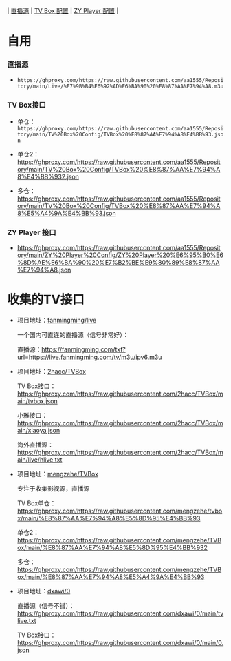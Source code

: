 | [直播源](https://github.com/aa1555/Repository/tree/main/Live) | 
[TV Box 配置](https://github.com/aa1555/Repository/tree/main/TV%20Box%20Config) | 
[ZY Player 配置](https://github.com/aa1555/Repository/tree/main/ZY%20Player%20Config) | 

# 自用

### 直播源

- `https://ghproxy.com/https://raw.githubusercontent.com/aa1555/Repository/main/Live/%E7%9B%B4%E6%92%AD%E6%BA%90%20%E8%87%AA%E7%94%A8.m3u`

### TV Box接口

- 单仓：`https://ghproxy.com/https://raw.githubusercontent.com/aa1555/Repository/main/TV%20Box%20Config/TVBox%20%E8%87%AA%E7%94%A8%E4%BB%93.json`

- 单仓2：https://ghproxy.com/https://raw.githubusercontent.com/aa1555/Repository/main/TV%20Box%20Config/TVBox%20%E8%87%AA%E7%94%A8%E4%BB%932.json

- 多仓：https://ghproxy.com/https://raw.githubusercontent.com/aa1555/Repository/main/TV%20Box%20Config/TVBox%20%E8%87%AA%E7%94%A8%E5%A4%9A%E4%BB%93.json

### ZY Player 接口

- https://ghproxy.com/https://raw.githubusercontent.com/aa1555/Repository/main/ZY%20Player%20Config/ZY%20Player%20%E6%95%B0%E6%8D%AE%E6%BA%90%20%E7%B2%BE%E9%80%89%E8%87%AA%E7%94%A8.json

# 收集的TV接口

- 项目地址：[fanmingming/live](https://github.com/fanmingming/live)

  一个国内可直连的直播源（信号非常好）：

  直播源：https://fanmingming.com/txt?url=https://live.fanmingming.com/tv/m3u/ipv6.m3u

- 项目地址：[2hacc/TVBox](https://github.com/2hacc/TVBox/tree/main)

  TV Box接口：https://ghproxy.com/https://raw.githubusercontent.com/2hacc/TVBox/main/tvbox.json

  小雅接口：https://ghproxy.com/https://raw.githubusercontent.com/2hacc/TVBox/main/xiaoya.json

  海外直播源：https://ghproxy.com/https://raw.githubusercontent.com/2hacc/TVBox/main/live/hlive.txt

- 项目地址：[mengzehe/TVBox](https://github.com/mengzehe/TVBox)

  专注于收集影视源，直播源

  TV Box单仓：https://ghproxy.com/https://raw.githubusercontent.com/mengzehe/tvbox/main/%E8%87%AA%E7%94%A8%E5%8D%95%E4%BB%93

  单仓2：https://ghproxy.com/https://raw.githubusercontent.com/mengzehe/TVBox/main/%E8%87%AA%E7%94%A8%E5%8D%95%E4%BB%932

  多仓：https://ghproxy.com/https://raw.githubusercontent.com/mengzehe/TVBox/main/%E8%87%AA%E7%94%A8%E5%A4%9A%E4%BB%93

- 项目地址：[dxawi/0](https://github.com/dxawi/0/blob/main/0.json)

  直播源（信号不错）：https://ghproxy.com/https://raw.githubusercontent.com/dxawi/0/main/tvlive.txt

  TV Box接口：https://ghproxy.com/https://raw.githubusercontent.com/dxawi/0/main/0.json

  

  


